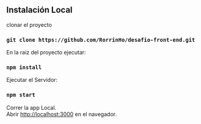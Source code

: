 ## Instalación Local

clonar el proyecto

### `git clone https://github.com/RorrinHo/desafio-front-end.git`

En la raiz del proyecto ejecutar:

### `npm install`

Ejecutar el Servidor:

### `npm start`

Correr la app Local.<br>
Abrir [http://localhost:3000](http://localhost:3000) en el navegador.
